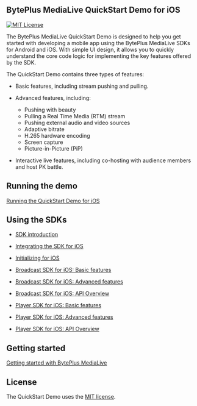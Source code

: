 ## BytePlus MediaLive QuickStart Demo for iOS

[![MIT License](https://img.shields.io/badge/license-MIT-green.svg?style=flat)](https://raw.githubusercontent.com/volcengine/VeLiveQuickStartDemo/blob/master/Android/LICENSE)

The BytePlus MediaLive QuickStart Demo is designed to help you get started with developing a mobile app using the BytePlus MediaLive SDKs for Android and iOS. With simple UI design, it allows you to quickly understand the core code logic for implementing the key features offered by the SDK.​

The QuickStart Demo contains three types of features:​

- Basic features, including stream pushing and pulling.​

- Advanced features, including:​
  - Pushing with beauty
  - Pulling a Real Time Media (RTM) stream​
  - Pushing external audio and video sources​
  - Adaptive bitrate​
  - H.265 hardware encoding​
  - Screen capture
  - Picture-in-Picture (PiP)​

- Interactive live features, including co-hosting with audience members and host PK battle.

## Running the demo
[Running the QuickStart Demo for iOS](https://docs.byteplus.com/byteplus-media-live/docs/running-the-quickstartdemo-for-ios?version=v1.0)

## Using the SDKs

- [SDK introduction](https://docs.byteplus.com/en/byteplus-media-live/docs/introduction)

- [Integrating the SDK for iOS](https://docs.byteplus.com/en/byteplus-media-live/docs/integrating-the-broadcast-and-player-sdks-for-ios?version=v1.0)

- [Initializing for iOS](https://docs.byteplus.com/en/byteplus-media-live/docs/initializing-for-ios?version=v1.0)

- [Broadcast SDK for iOS: Basic features](https://docs.byteplus.com/en/byteplus-media-live/docs/implementing-basic-features-1?version=v1.0)

- [Broadcast SDK for iOS: Advanced features](https://docs.byteplus.com/en/byteplus-media-live/docs/implementing-advanced-features-1?version=v1.0)

- [Broadcast SDK for iOS: API Overview](https://docs.byteplus.com/en/byteplus-media-live/docs/broadcast-sdk-for-ios-api-overview?version=v1.0)

- [Player SDK for iOS: Basic features](https://docs.byteplus.com/en/byteplus-media-live/docs/implementing-basic-features-3?version=v1.0)

- [Player SDK for iOS: Advanced features](https://docs.byteplus.com/en/byteplus-media-live/docs/implementing-advanced-features-3?version=v1.0)

- [Player SDK for iOS: API Overview](https://docs.byteplus.com/en/byteplus-media-live/docs/player-sdk-for-ios-api-overview?version=v1.0)

## Getting started

[Getting started with BytePlus MediaLive](https://docs.byteplus.com/en/byteplus-media-live/docs/getting-started)


## License
The QuickStart Demo uses the [MIT license](LICENSE).
